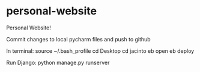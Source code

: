# personal-website

Personal Website!

Commit changes to local pycharm files and push to github

In terminal:
source ~/.bash_profile
cd Desktop
cd jacinto
eb open
eb deploy

Run Django: python manage.py runserver
